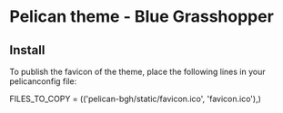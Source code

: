 Pelican theme - Blue Grasshopper
================================


Install
-------

To publish the favicon of the theme, place the following lines in your 
pelicanconfig file:

   FILES_TO_COPY = (('pelican-bgh/static/favicon.ico', 'favicon.ico'),) 


